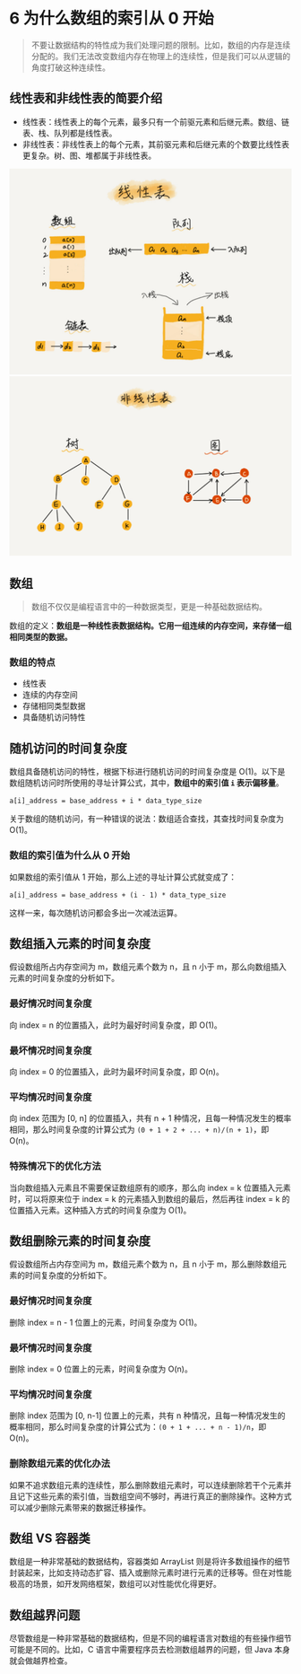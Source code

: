 # 6 为什么数组的索引从 0 开始

> 不要让数据结构的特性成为我们处理问题的限制。比如，数组的内存是连续分配的。我们无法改变数组内存在物理上的连续性，但是我们可以从逻辑的角度打破这种连续性。

## 线性表和非线性表的简要介绍

* 线性表：线性表上的每个元素，最多只有一个前驱元素和后继元素。数组、链表、栈、队列都是线性表。
* 非线性表：非线性表上的每个元素，其前驱元素和后继元素的个数要比线性表更复杂。树、图、堆都属于非线性表。

![linear table](../images/linear-table.jpg)
![nonlinear table](../images/nonlinear-table.jpg)

## 数组

> 数组不仅仅是编程语言中的一种数据类型，更是一种基础数据结构。

数组的定义：**数组是一种线性表数据结构。它用一组连续的内存空间，来存储一组相同类型的数据。**

### 数组的特点

* 线性表
* 连续的内存空间
* 存储相同类型数据
* 具备随机访问特性

## 随机访问的时间复杂度

数组具备随机访问的特性，根据下标进行随机访问的时间复杂度是 O(1)。以下是数组随机访问时所使用的寻址计算公式，其中，**数组中的索引值 `i` 表示偏移量**。

```
a[i]_address = base_address + i * data_type_size
```

关于数组的随机访问，有一种错误的说法：数组适合查找，其查找时间复杂度为 O(1)。

### 数组的索引值为什么从 0 开始

如果数组的索引值从 1 开始，那么上述的寻址计算公式就变成了：

```
a[i]_address = base_address + (i - 1) * data_type_size
```

这样一来，每次随机访问都会多出一次减法运算。

## 数组插入元素的时间复杂度

假设数组所占内存空间为 m，数组元素个数为 n，且 n 小于 m，那么向数组插入元素的时间复杂度的分析如下。

### 最好情况时间复杂度

向 index = n 的位置插入，此时为最好时间复杂度，即 O(1)。

### 最坏情况时间复杂度

向 index = 0 的位置插入，此时为最坏时间复杂度，即 O(n)。

### 平均情况时间复杂度

向 index 范围为 [0, n] 的位置插入，共有 n + 1 种情况，且每一种情况发生的概率相同，那么时间复杂度的计算公式为 `(0 + 1 + 2 + ... + n)/(n + 1)`，即 O(n)。

### 特殊情况下的优化方法

当向数组插入元素且不需要保证数组原有的顺序，那么向 index = k 位置插入元素时，可以将原来位于 index = k 的元素插入到数组的最后，然后再往 index = k 的位置插入元素。这种插入方式的时间复杂度为 O(1)。

## 数组删除元素的时间复杂度

假设数组所占内存空间为 m，数组元素个数为 n，且 n 小于 m，那么删除数组元素的时间复杂度的分析如下。

### 最好情况时间复杂度

删除 index = n - 1 位置上的元素，时间复杂度为 O(1)。

### 最坏情况时间复杂度

删除 index = 0 位置上的元素，时间复杂度为 O(n)。

### 平均情况时间复杂度

删除 index 范围为 [0, n-1] 位置上的元素，共有 n 种情况，且每一种情况发生的概率相同，那么时间复杂度的计算公式为：`(0 + 1 + ... + n - 1)/n`，即 O(n)。 

### 删除数组元素的优化办法

如果不追求数组元素的连续性，那么删除数组元素时，可以连续删除若干个元素并且记下这些元素的索引值，当数组空间不够时，再进行真正的删除操作。这种方式可以减少删除元素带来的数据迁移操作。

## 数组 VS 容器类

数组是一种非常基础的数据结构，容器类如 ArrayList 则是将许多数组操作的细节封装起来，比如支持动态扩容、插入或删除元素时进行元素的迁移等。但在对性能极高的场景，如开发网络框架，数组可以对性能优化得更好。

## 数组越界问题

尽管数组是一种非常基础的数据结构，但是不同的编程语言对数组的有些操作细节可能是不同的。比如，C 语言中需要程序员去检测数组越界的问题，但 Java 本身就会做越界检查。
